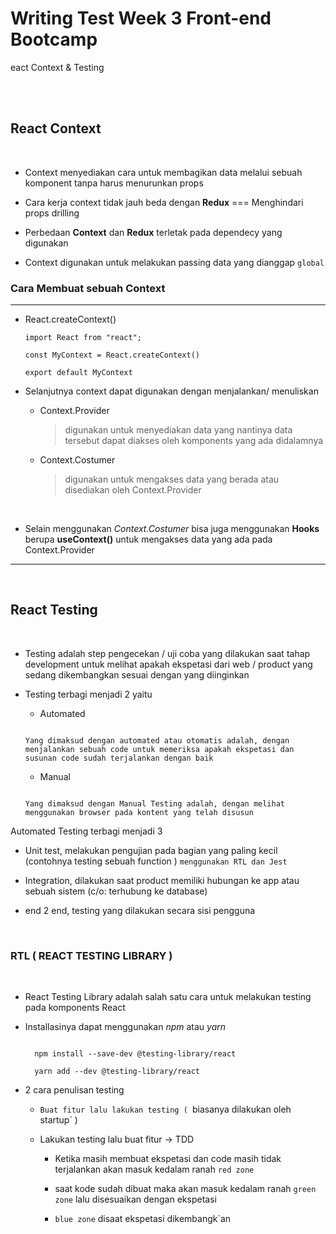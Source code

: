 # Writing Test Week 3 Front-end Bootcamp

eact Context & Testing

<br/>
<br/>

## React Context 
<br>

- Context menyediakan cara untuk membagikan data melalui sebuah komponent tanpa harus menurunkan props 
  
- Cara kerja context tidak jauh beda dengan **Redux** === Menghindari props drilling 
  
- Perbedaan **Context** dan **Redux** terletak pada dependecy yang digunakan
  
- Context digunakan untuk melakukan passing data yang dianggap  `global` 

### Cara Membuat sebuah Context 
---

- React.createContext() 

    ```
    import React from "react";

    const MyContext = React.createContext()

    export default MyContext 

    ``` 

- Selanjutnya context dapat digunakan dengan menjalankan/ menuliskan 

    - Context.Provider
        > digunakan untuk menyediakan data yang nantinya data tersebut dapat diakses oleh komponents yang ada didalamnya 

    - Context.Costumer
        > digunakan untuk mengakses data    yang berada atau disediakan oleh Context.Provider 
<br>

- Selain menggunakan _Context.Costumer_ bisa juga menggunakan **Hooks** berupa **useContext()** untuk mengakses data yang ada pada Context.Provider 

--- 

<br>

## React Testing

<br>

- Testing adalah step pengecekan / uji coba yang dilakukan saat tahap development untuk melihat apakah ekspetasi dari web / product yang sedang dikembangkan sesuai dengan yang diinginkan 
  
- Testing terbagi menjadi 2 yaitu 

    - Automated
    ```

    Yang dimaksud dengan automated atau otomatis adalah, dengan menjalankan sebuah code untuk memeriksa apakah ekspetasi dan susunan code sudah terjalankan dengan baik 

    ```
 
    - Manual

    ``` 

    Yang dimaksud dengan Manual Testing adalah, dengan melihat menggunakan browser pada kontent yang telah disusun

    ```
  
Automated Testing terbagi menjadi 3 

- Unit test, melakukan pengujian pada bagian yang paling kecil (contohnya testing sebuah function ) `menggunakan RTL dan Jest` 
  
- Integration, dilakukan saat product memiliki hubungan ke app atau sebuah sistem (c/o: terhubung ke database)
  
- end 2 end, testing yang dilakukan secara sisi pengguna 

<br>

### RTL ( REACT TESTING LIBRARY )
<br>

- React Testing Library adalah salah satu cara untuk melakukan testing pada komponents React

- Installasinya dapat menggunakan _npm_ atau _yarn_ 
  
  ```

    npm install --save-dev @testing-library/react 

    yarn add --dev @testing-library/react

  ```
  

- 2 cara penulisan testing 
  
    - `Buat fitur lalu lakukan testing ( `biasanya dilakukan oleh startup` ) 
      
    - Lakukan testing lalu buat fitur -> TDD 
      
        - Ketika masih membuat ekspetasi dan code masih tidak terjalankan akan masuk kedalam ranah `red zone`

        - saat kode sudah dibuat maka akan masuk kedalam ranah `green zone` lalu disesuaikan dengan ekspetasi 
      
        - `blue zone` disaat ekspetasi dikembangk`an

